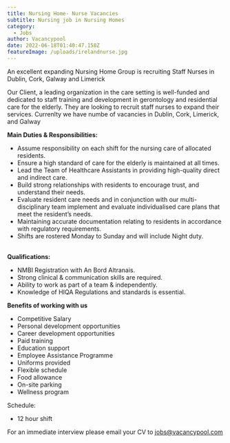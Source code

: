 ```yaml
---
title: Nursing Home- Nurse Vacancies
subtitle: Nursing job in Nursing Homes
category:
  - Jobs
author: Vacancypool
date: 2022-06-18T01:40:47.158Z
featureImage: /uploads/irelandnurse.jpg
---
```

An excellent expanding Nursing Home Group is recruiting Staff Nurses in Dublin, Cork, Galway and Limerick

Our Client, a leading organization in the care setting is well-funded and dedicated to staff training and development in gerontology and residential care for the elderly. They are looking to recruit staff nurses to expand their services. Currenlty we have numbe of vacancies in Dublin, Cork, Limerick, and Galway

**Main Duties & Responsibilities:**

* Assume responsibility on each shift for the nursing care of allocated residents.
* Ensure a high standard of care for the elderly is maintained at all times.
* Lead the Team of Healthcare Assistants in providing high-quality direct and indirect care.
* Build strong relationships with residents to encourage trust, and understand their needs.
* Evaluate resident care needs and in conjunction with our multi-disciplinary team implement and evaluate individualised care plans that meet the resident’s needs.
* Maintaining accurate documentation relating to residents in accordance with regulatory requirements.
* Shifts are rostered Monday to Sunday and will include Night duty.

\
**Qualifications:**

* NMBI Registration with An Bord Altranais.
* Strong clinical & communication skills are required.
* Ability to work as part of a team & independently.
* Knowledge of HIQA Regulations and standards is essential.

**Benefits of working with us**

* Competitive Salary
* Personal development opportunities
* Career development opportunities
* Paid training
* Education support
* Employee Assistance Programme
* Uniforms provided
* Flexible schedule
* Food allowance
* On-site parking
* Wellness program

Schedule:

* 12 hour shift



For an immediate interview please email your CV to [jobs@vacancypool.com](jobs@vacancypool.com)